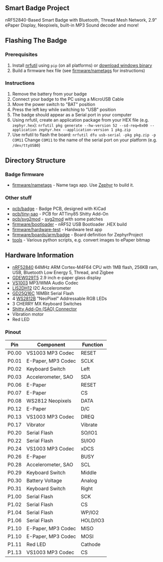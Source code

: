 ## Smart Badge Project

nRF52840-Based Smart Badge with Bluetooth, Thread Mesh Network, 2.9" ePaper Display, Neopixels, built-in MP3 Sound decoder and more!

## Flashing The Badge

### Prerequisites
1. Install [nrfutil](https://github.com/NordicSemiconductor/pc-nrfutil) using `pip` (on all platforms) or [download windows binary](https://github.com/NordicSemiconductor/pc-nrfutil/releases)
2. Build a firmware hex file (see [firmware/nametags](firmware/nametags) for instructions) 

### Instructions
1. Remove the battery from your badge
2. Connect your badge to the PC using a MicroUSB Cable
3. Move the power switch to "BAT" position
4. Press the left key while switching to "USB" position
5. The badge should appear as a Serial port in your computer
6. Using nrfutil, create an application package from your HEX file (e.g. `zephyr.hex`):
    `nrfutil pkg generate --hw-version 52 --sd-req=0x00 --application zephyr.hex --application-version 1 pkg.zip`
7. Use nrfutil to flash the board:
    `nrfutil dfu usb-serial -pkg pkg.zip -p COM11`
    Change `COM11` to the name of the serial port on your platform (e.g. `/dev/ttyUSB0`)

## Directory Structure

### Badge firmware

* [firmware/nametags](firmware/nametags) - Name tags app. Use [Zephyr](https://zephyrproject.org) to build it.

### Other stuff

* [pcb/badge](pcb/badge) - Badge PCB, designed with KiCad
* [pcb/tiny-sao](pcb/tiny-sao) - PCB for ATTiny85 Shitty Add-On 
* [pcb/svg2mod](pcb/svg2mod) - [svg2mod](https://github.com/mtl/svg2mod) with some patches
* [firmware/bootloader](firmware/bootloader) - nRF52 USB Bootloader .HEX build
* [firmware/hardware-test](firmware/hardware-test) - Hardware test app
* [firmware/boards/arm/badge](firmware/boards/arm/badge) - Board definition for ZephyrProject
* [tools](tools) - Various python scripts, e.g. convert images to ePaper bitmap

## Hardware Information
* [nRF52840](https://infocenter.nordicsemi.com/pdf/nRF52840_OPS_v0.5.pdf) 64MHz ARM Cortex-M4F64 CPU with 1MB flash, 256KB ram, USB, Bluetooth Low Energy 5, Thread, and Zigbee
* [GDEW029T5](http://www.e-paper-display.com/products_detail/productId=347.html) 2.9 inch e-paper glass display
* [VS1003](http://www.vlsi.fi/fileadmin/datasheets/vs1003.pdf) MP3/WMA Audio Codec
* [LIS2DH12](https://www.st.com/resource/en/datasheet/lis2dh12.pdf) I2C Accelerometer
* [GD25Q16C](http://www.elm-tech.com/en/products/spi-flash-memory/gd25q16/gd25q16.pdf) 16MBit Serial Flash
* 4 [WS2812B](https://cdn-shop.adafruit.com/datasheets/WS2812B.pdf) "NeoPixel" Addressable RGB LEDs
* 3 CHERRY MX Keyboard Switches
* [Shitty Add-On (SAO) Connector](https://hackaday.com/2018/06/21/this-is-the-year-conference-badges-get-their-own-badges/shitty-add-on-standard/)
* Vibration motor
* Red LED

### Pinout
| Pin   | Component          | Function |
|-------|--------------------|----------|
| P0.00 | VS1003 MP3 Codec   | RESET    |
| P0.01 | E-Paper, MP3 Codec | SCLK     |
| P0.02 | Keyboard Switch    | Left     |
| P0.03 | Accelerometer, SAO | SDA      |
| P0.06 | E-Paper            | RESET    |
| P0.07 | E-Paper            | CS       |
| P0.08 | WS2812 Neopixels   | DATA     |
| P0.12 | E-Paper            | D/C      |
| P0.13 | VS1003 MP3 Codec   | DREQ     |
| P0.17 | Vibrator           | Vibrate  |
| P0.20 | Serial Flash       | SO/IO1   |
| P0.22 | Serial Flash       | SI/IO0   |
| P0.24 | VS1003 MP3 Codec   | xDCS     |
| P0.26 | E-Paper            | BUSY     |
| P0.28 | Accelerometer, SAO | SCL      |
| P0.29 | Keyboard Switch    | Middle   |
| P0.30 | Battery Voltage    | Analog   |
| P0.31 | Keyboard Switch    | Right    |
| P1.00 | Serial Flash       | SCK      |
| P1.02 | Serial Flash       | CS       |
| P1.04 | Serial Flash       | WP/IO2   |
| P1.06 | Serial Flash       | HOLD/IO3 |
| P1.10 | E-Paper, MP3 Codec | MISO     |
| P1.10 | E-Paper, MP3 Codec | MOSI     |
| P1.11 | Red LED            | Cathode  |
| P1.13 | VS1003 MP3 Codec   | CS       |
